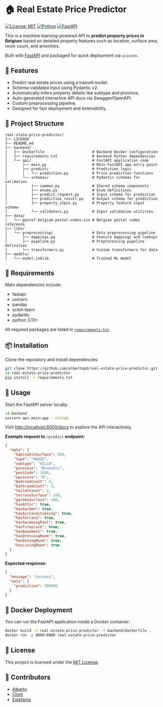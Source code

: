# 🏠 Real Estate Price Predictor

[![License: MIT](https://img.shields.io/badge/License-MIT-yellow.svg)](LICENSE) [![Python](https://img.shields.io/badge/Python-3.13-blue.svg)](https://www.python.org/) [![FastAPI](https://img.shields.io/badge/FastAPI-0.115.14-brightgreen.svg)](https://fastapi.tiangolo.com/)

This is a machine learning-powered API to **predict property prices in Belgium** based on detailed property features such as location, surface area, room count, and amenities.

Built with [FastAPI](https://fastapi.tiangolo.com/) and packaged for quick deployment via `uvicorn`.

## 🚀 Features

- Predict real estate prices using a trained model.
- Schema-validated input using Pydantic v2.
- Automatically infers property details like subtype and province.
- Auto-generated interactive API docs via Swagger/OpenAPI.
- Custom preprocessing pipeline.
- Designed for fast deployment and extensibility.

## 📂 Project Structure

```
real-state-price-predictor/
├── LICENSE
├── README.md
├── backend/
│   ├── Dockerfile                      # Backend Docker configuration
│   ├── requirements.txt                # Backend Python dependencies
│   └── api/                            # FastAPI application code
│       ├── main.py                     # Main FastAPI app entry point
│       ├── predict/                    # Prediction logic
│       │   └── prediction.py           # Price prediction functions
│       └── schemas/                    # Pydantic schemas for validation
│           ├── common.py               # Shared schema components
│           ├── enums.py                # Enum definitions
│           ├── predict_request.py      # Input schema for prediction
│           ├── prediction_result.py    # Output schema for prediction
│           ├── property_input.py       # Property feature input schema
│           └── validators.py           # Input validation utilities
├── data/
│   └── georef-belgium-postal-codes.csv # Belgian postal codes reference
├── libs/
│   └── preprocessing/                  # Data preprocessing pipeline
│       ├── mappings.py                 # Feature mappings and lookups
│       ├── pipeline.py                 # Preprocessing pipeline definition
│       └── transformers.py             # Custom transformers for data
├── models/
│   └── model.joblib                    # Trained ML model
```

## 🧾 Requirements

Main dependencies include:

- fastapi
- uvicorn
- pandas
- scikit-learn
- pydantic
- python 3.13+

All required packages are listed in [`requirements.txt`](requirements.txt).

## 📦 Installation

Clone the repository and install dependencies:

```bash
git clone https://github.com/albertopd/real-estate-price-predictor.git
cd real-estate-price-predictor
pip install -r requirements.txt
```

## 🚀 Usage

Start the FastAPI server locally:

```bash
cd backend
uvicorn api.main:app --reload
```

Visit [http://localhost:8000/docs](http://localhost:8000/docs) to explore the API interactively.

**Example request to** `/predict` **endpoint:**

```json
{
  "data": {
    "habitableSurface": 500,
    "type": "HOUSE",
    "subtype": "VILLA",
    "province": "Brussels",
    "postCode": 1000,
    "epcScore": "B",
    "bedroomCount": 4,
    "bathroomCount": 2,
    "toiletCount": 2,
    "terraceSurface": 100,
    "gardenSurface": 300,
    "hasAttic": true,
    "hasGarden": true,
    "hasAirConditioning": true,
    "hasTerrace": true,
    "hasSwimmingPool": true,
    "hasFireplace": true,
    "hasBasement": true,
    "hasDressingRoom": true,
    "hasDiningRoom": true,
    "hasLivingRoom": true
  }
}
```

**Expected response:**

```json
{
  "message": "success",
  "data": {
    "prediction": 500000
  }
}
```

## 🐳 Docker Deployment

You can run the FastAPI application inside a Docker container:

```bash
docker build -t real-estate-price-predictor -f backend/Dockerfile .
docker run -p 8000:8000 real-estate-price-predictor
```

## 📜 License

This project is licensed under the [MIT License](LICENSE).

## 👥 Contributors

- [Alberto](https://github.com/albertopd)
- [Choti](https://github.com/jgchoti)
- [Estefania](https://github.com/hermstefanny)